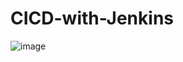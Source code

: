 # CICD-with-Jenkins
![image](https://github.com/user-attachments/assets/bcbef863-51b5-4bd3-9f09-779f919307ef)

